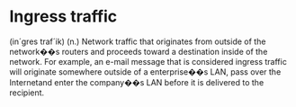 # Ingress traffic

\(in´gres traf´ik\) \(n.\) Network traffic that originates from outside of the network��s routers and proceeds toward a destination inside of the network. For example, an e-mail message that is considered ingress traffic will originate somewhere outside of a enterprise��s LAN, pass over the Internetand enter the company��s LAN before it is delivered to the recipient.


